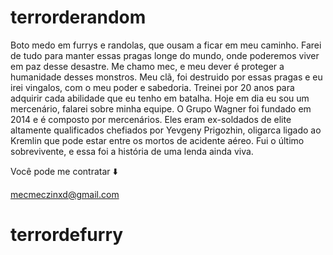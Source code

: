# terrorderandom
Boto medo em furrys e randolas, que ousam a ficar em meu caminho. Farei de tudo para manter essas pragas longe do mundo, onde poderemos viver em paz desse desastre. Me chamo mec, e meu dever é proteger a humanidade desses monstros. Meu clã, foi destruido por essas pragas e eu irei vingalos, com o meu poder e sabedoria. Treinei por 20 anos para adquirir cada abilidade que eu tenho em batalha. Hoje em dia eu sou um mercenário, falarei sobre minha equipe. O Grupo Wagner foi fundado em 2014 e é composto por mercenários. Eles eram ex-soldados de elite altamente qualificados chefiados por Yevgeny Prigozhin, oligarca ligado ao Kremlin que pode estar entre os mortos de acidente aéreo. Fui o último sobrevivente, e essa foi a história de uma lenda ainda viva.

Você pode me contratar ⬇️

mecmeczinxd@gmail.com

# terrordefurry
